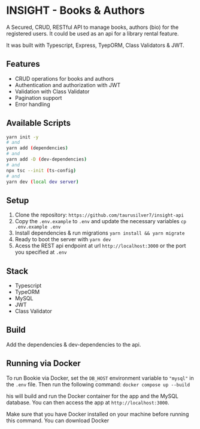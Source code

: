 # INSIGHT - Books & Authors

A Secured, CRUD, RESTful API to manage books, authors (bio) for the registered users. It could be used as an api for a library rental feature.

It was built with Typescript, Express, TyepORM, Class Validators & JWT.

## Features

-  CRUD operations for books and authors
-  Authentication and authorization with JWT
-  Validation with Class Validator
-  Pagination support
-  Error handling

## Available Scripts

```bash
yarn init -y
# and
yarn add (dependencies)
# and
yarn add -D (dev-dependencies)
# and
npx tsc --init (ts-config)
# and
yarn dev (local dev server)
```

## Setup

1. Clone the repository: `https://github.com/taurusilver7/insight-api`
2. Copy the `.env.example` to `.env` and update the necessary variables `cp .env.example .env`
3. Install dependencies & run migrations `yarn install && yarn migrate`
4. Ready to boot the server with `yarn dev`
5. Acess the REST api endpoint at url `http://localhost:3000` or the port you specified at `.env`

## Stack

-  Typescript
-  TypeORM
-  MySQL
-  JWT
-  Class Validator

## Build

Add the dependencies & dev-dependencies to the api.

## Running via Docker

To run Bookie via Docker, set the `DB_HOST` environment variable to `"mysql"` in the `.env` file. Then run the following command: `docker compose up --build`

his will build and run the Docker container for the app and the MySQL database. You can then access the app at `http://localhost:3000`.

Make sure that you have Docker installed on your machine before running this command. You can download Docker
